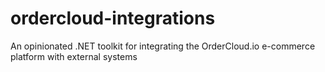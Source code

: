 # ordercloud-integrations
An opinionated .NET toolkit for integrating the OrderCloud.io e-commerce platform with external systems
